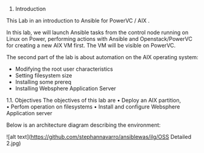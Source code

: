 1.	Introduction 

This Lab in an introduction to Ansible for PowerVC / AIX .

In this lab, we will launch Ansible tasks from the control node running on Linux on Power, performing actions with Ansible and Openstack/PowerVC for creating a new AIX VM first. The VM will be visible on PowerVC. 

The second part of the lab is about automation on the AIX operating system: 
-	Modifying the root user characteristics
-	Setting filesystem size
-	Installing some prereq 
-	Installing Websphere Application Server

1.1.	Objectives 
The objectives of this lab are 
•	Deploy an AIX  partition,  
•	Perfom operation on filesystems 
•	Install and configure Websphere Application server

Below is an architecture diagram describing the environment:  
  
 ![alt text](https://github.com/stephannavarro/ansiblewas/ilg/OSS Detailed 2.jpg)
